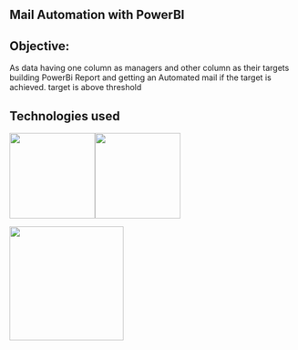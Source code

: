 ## Mail Automation with PowerBI

## Objective:
As data having one column as managers and other column as their targets building PowerBi Report 
and getting an Automated mail if the target is achieved. target is above threshold









## Technologies used
<img target="_blank" src="https://store-images.s-microsoft.com/image/apps.9729.14405452487353876.a6612b1c-3bfc-46da-ad7e-0dd83b65757d.be9b17fe-9781-42f6-9a3e-4914ef774843?mode=scale&q=90&h=300&w=300" width=150><img target="_blank" src="https://www.biinsight.com/wp-content/uploads/2015/07/image16.png" width=150>

<img target="_blank" src="https://images.squarespace-cdn.com/content/v1/5a58ee03dc2b4aa2c84fcf92/1519012297650-ZFZJJJFJK6PFJJXEXPC5/ke17ZwdGBToddI8pDm48kPTrHXgsMrSIMwe6YW3w1AZ7gQa3H78H3Y0txjaiv_0fDoOvxcdMmMKkDsyUqMSsMWxHk725yiiHCCLfrh8O1z4YTzHvnKhyp6Da-NYroOW3ZGjoBKy3azqku80C789l0p52bY8kZn6Mpkp9xtPUVLhvLurswpbKwwoDWqBh58NLxQZMhB36LmtxTXHHtLwR3w/DIAD+Content+-+Service-01.png" width=200>


